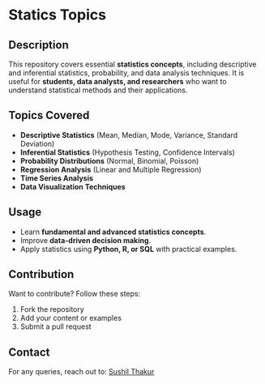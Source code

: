 # Statics Topics

## Description
This repository covers essential **statistics concepts**, including descriptive and inferential statistics, probability, and data analysis techniques. It is useful for **students, data analysts, and researchers** who want to understand statistical methods and their applications.

## Topics Covered
- **Descriptive Statistics** (Mean, Median, Mode, Variance, Standard Deviation)
- **Inferential Statistics** (Hypothesis Testing, Confidence Intervals)
- **Probability Distributions** (Normal, Binomial, Poisson)
- **Regression Analysis** (Linear and Multiple Regression)
- **Time Series Analysis**
- **Data Visualization Techniques**

## Usage
- Learn **fundamental and advanced statistics concepts**.
- Improve **data-driven decision making**.
- Apply statistics using **Python, R, or SQL** with practical examples.

## Contribution
Want to contribute? Follow these steps:
1. Fork the repository
2. Add your content or examples
3. Submit a pull request

## Contact
For any queries, reach out to: [Sushil Thakur](mailto:sushilthakur9792@gmail.com)
